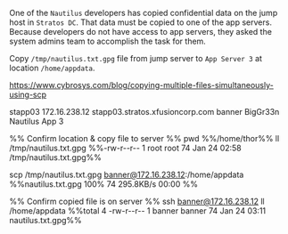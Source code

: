 One of the `Nautilus` developers has copied confidential data on the jump host in `Stratos DC`. That data must be copied to one of the app servers. Because developers do not have access to app servers, they asked the system admins team to accomplish the task for them.

Copy `/tmp/nautilus.txt.gpg` file from jump server to `App Server 3` at location `/home/appdata`.

https://www.cybrosys.com/blog/copying-multiple-files-simultaneously-using-scp

stapp03
172.16.238.12
stapp03.stratos.xfusioncorp.com
banner
BigGr33n
Nautilus App 3

%% Confirm location & copy file to server %%
pwd %%/home/thor%%
ll /tmp/nautilus.txt.gpg %%-rw-r--r-- 1 root root 74 Jan 24 02:58 /tmp/nautilus.txt.gpg%%

scp /tmp/nautilus.txt.gpg banner@172.16.238.12:/home/appdata %%nautilus.txt.gpg                                                                                                            100%   74   295.8KB/s   00:00 %%

%% Confirm copied file is on server %%
ssh banner@172.16.238.12
ll /home/appdata %%total 4
-rw-r--r-- 1 banner banner 74 Jan 24 03:11 nautilus.txt.gpg%%

